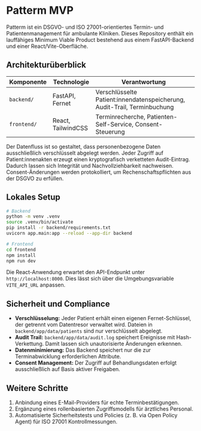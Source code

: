 # Patterm MVP

Patterm ist ein DSGVO- und ISO 27001-orientiertes Termin- und Patientenmanagement für ambulante Kliniken.
Dieses Repository enthält ein lauffähiges Minimum Viable Product bestehend aus einem FastAPI-Backend und
einer React/Vite-Oberfläche.

## Architekturüberblick

| Komponente | Technologie | Verantwortung |
| ---------- | ----------- | ------------- |
| `backend/` | FastAPI, Fernet | Verschlüsselte Patient:innendatenspeicherung, Audit-Trail, Terminbuchung |
| `frontend/` | React, TailwindCSS | Terminrecherche, Patienten-Self-Service, Consent-Steuerung |

Der Datenfluss ist so gestaltet, dass personenbezogene Daten ausschließlich verschlüsselt abgelegt werden.
Jeder Zugriff auf Patient:innenakten erzeugt einen kryptografisch verketteten Audit-Eintrag. Dadurch lassen
sich Integrität und Nachvollziehbarkeit nachweisen. Consent-Änderungen werden protokolliert, um
Rechenschaftspflichten aus der DSGVO zu erfüllen.

## Lokales Setup

```bash
# Backend
python -m venv .venv
source .venv/bin/activate
pip install -r backend/requirements.txt
uvicorn app.main:app --reload --app-dir backend

# Frontend
cd frontend
npm install
npm run dev
```

Die React-Anwendung erwartet den API-Endpunkt unter `http://localhost:8000`. Dies lässt sich über die
Umgebungsvariable `VITE_API_URL` anpassen.

## Sicherheit und Compliance

- **Verschlüsselung:** Jeder Patient erhält einen eigenen Fernet-Schlüssel, der getrennt vom Datentresor
  verwaltet wird. Dateien in `backend/app/data/patients` sind nur verschlüsselt abgelegt.
- **Audit Trail:** `backend/app/data/audit.log` speichert Ereignisse mit Hash-Verkettung. Damit lassen sich
  unautorisierte Änderungen erkennen.
- **Datenminimierung:** Das Backend speichert nur die zur Terminabwicklung erforderlichen Attribute.
- **Consent Management:** Der Zugriff auf Behandlungsdaten erfolgt ausschließlich auf Basis aktiver Freigaben.

## Weitere Schritte

1. Anbindung eines E-Mail-Providers für echte Terminbestätigungen.
2. Ergänzung eines rollenbasierten Zugriffsmodells für ärztliches Personal.
3. Automatisierte Sicherheitstests und Policies (z. B. via Open Policy Agent) für ISO 27001 Kontrollmessungen.

